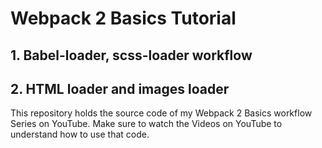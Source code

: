 # Webpack 2 Basics Tutorial
## 1. Babel-loader, scss-loader workflow
## 2. HTML loader and images loader

This repository holds the source code of my Webpack 2 Basics workflow Series on YouTube. Make sure to watch the Videos on YouTube to understand how to use that code.